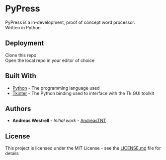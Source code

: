 <!-- PyPress Readme WIP --> 

# PyPress

PyPress is a in-development, proof of concept word processor. \
Written in Python

<!--## Getting Started

These instructions will get you a copy of the project up and running on your local machine for development and testing purposes. See deployment for notes on how to deploy the project on a live system.

### Prerequisites

What things you need to install the software and how to install them

```
Give examples
```

### Installing

A step by step series of examples that tell you how to get a development env running

Say what the step will be

```
Give the example
```

And repeat

```
until finished
```

End with an example of getting some data out of the system or using it for a little demo

## Running the tests

Explain how to run the automated tests for this system

### Break down into end to end tests

Explain what these tests test and why

```
Give an example
```

### And coding style tests

Explain what these tests test and why

```
Give an example
```
-->
## Deployment

Clone this repo \
Open the local repo in your editor of choice 

## Built With

* [Python](http://www.python.org) - The programming language used
* [Tkinter](https://www.wiki.python.org/moin/TkInter) - The Python binding used to interface with the Tk GUI toolkit
<!--
## Contributing

Please read [CONTRIBUTING.md](https://gist.github.com/PurpleBooth/b24679402957c63ec426) for details on our code of conduct, and the process for submitting pull requests to us.

-->
## Authors

* **Andreas Westrell** - *Initial work* - [AndreasTNT](https://github.com/AndreasTNT)
<!--
See also the list of [contributors](https://github.com/your/project/contributors) who participated in this project.
-->
## License

This project is licensed under the MIT License - see the [LICENSE.md](LICENSE.md) file for details
